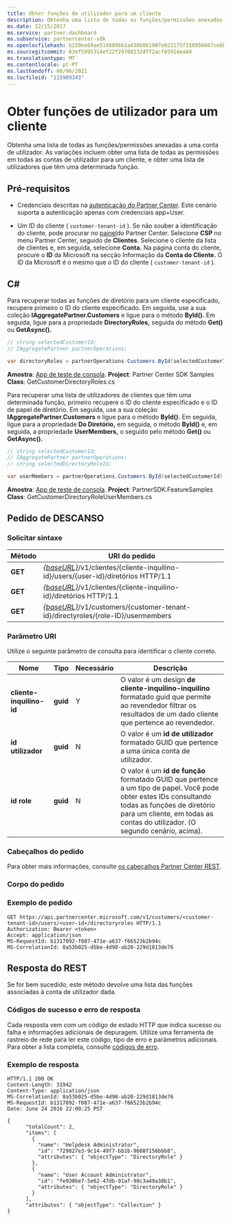 ```yaml
---
title: Obter funções de utilizador para um cliente
description: Obtenha uma lista de todas as funções/permissões anexadas a uma conta de utilizador. As variações incluem obter uma lista de todas as permissões em todas as contas de utilizador para um cliente, e obter uma lista de utilizadores que têm uma determinada função.
ms.date: 12/15/2017
ms.service: partner-dashboard
ms.subservice: partnercenter-sdk
ms.openlocfilehash: b139ee69ae5148896b1a438b061907e022175f318956667cebb91ead15b863f6
ms.sourcegitcommit: 63ef5995314ef22f29768132dff2acf45914ea84
ms.translationtype: MT
ms.contentlocale: pt-PT
ms.lasthandoff: 08/06/2021
ms.locfileid: "115989343"
---
```

# <a name="get-user-roles-for-a-customer"></a>Obter funções de utilizador para um cliente

Obtenha uma lista de todas as funções/permissões anexadas a uma conta de utilizador. As variações incluem obter uma lista de todas as permissões em todas as contas de utilizador para um cliente, e obter uma lista de utilizadores que têm uma determinada função.

## <a name="prerequisites"></a>Pré-requisitos

- Credenciais descritas na [autenticação do Partner Center](partner-center-authentication.md). Este cenário suporta a autenticação apenas com credenciais app+User.

- Um ID do cliente ( `customer-tenant-id` ). Se não souber a identificação do cliente, pode procurar no [painel](https://partner.microsoft.com/dashboard)do Partner Center. Selecione **CSP** no menu Partner Center, seguido de **Clientes**. Selecione o cliente da lista de clientes e, em seguida, selecione **Conta.** Na página conta do cliente, procure o **ID** da Microsoft na secção Informação da **Conta do Cliente.** O ID da Microsoft é o mesmo que o ID do cliente ( `customer-tenant-id` ).

## <a name="c"></a>C\#

Para recuperar todas as funções de diretório para um cliente especificado, recupere primeiro o ID do cliente especificado. Em seguida, use a sua coleção **IAggregatePartner.Customers** e ligue para o método **ById().** Em seguida, ligue para a propriedade **DirectoryRoles,** seguida do método **Get()** ou **GetAsync().**

``` csharp
// string selectedCustomerId;
// IAggregatePartner partnerOperations;

var directoryRoles = partnerOperations.Customers.ById(selectedCustomerId).DirectoryRoles.Get();
```

**Amostra**: [App de teste de consola](console-test-app.md). **Project**: Partner Center SDK Samples **Class**: GetCustomerDirectoryRoles.cs

Para recuperar uma lista de utilizadores de clientes que têm uma determinada função, primeiro recupere o ID do cliente especificado e o ID de papel de diretório. Em seguida, use a sua coleção **IAggregatePartner.Customers** e ligue para o método **ById().** Em seguida, ligue para a propriedade **Do Diretório,** em seguida, o método **ById()** e, em seguida, a propriedade **UserMembers,** o seguido pelo método **Get()** ou **GetAsync().**

``` csharp
// string selectedCustomerId;
// IAggregatePartner partnerOperations;
// string selectedDirectoryRoleId;

var userMembers = partnerOperations.Customers.ById(selectedCustomerId).DirectoryRoles.ById(selectedDirectoryRoleId).UserMembers.Get();
```

**Amostra**: [App de teste de consola](console-test-app.md). **Project**: PartnerSDK.FeatureSamples **Class**: GetCustomerDirectoryRoleUserMembers.cs

## <a name="rest-request"></a>Pedido de DESCANSO

### <a name="request-syntax"></a>Solicitar sintaxe

| Método  | URI do pedido                                                                                                           |
|---------|-----------------------------------------------------------------------------------------------------------------------|
| **GET** | [*{baseURL}*](partner-center-rest-urls.md)/v1/clientes/{cliente-inquilino-id}/users/{user-id}/diretórios HTTP/1.1 |
| **GET** | [*{baseURL}*](partner-center-rest-urls.md)/v1/clientes/{cliente-inquilino-id}/diretórios HTTP/1.1                 |
| **GET** | [*{baseURL}*](partner-center-rest-urls.md)/v1/customers/{customer-tenant-id}/directyroles/{role-ID}/usermembers    |

### <a name="uri-parameter"></a>Parâmetro URI

Utilize o seguinte parâmetro de consulta para identificar o cliente correto.

| Nome                   | Tipo     | Necessário | Descrição                                                                                                                                                                                                 |
|------------------------|----------|----------|-------------------------------------------------------------------------------------------------------------------------------------------------------------------------------------------------------------|
| **cliente-inquilino-id** | **guid** | Y        | O valor é um design **de cliente-inquilino-inquilino** formatado guid que permite ao revendedor filtrar os resultados de um dado cliente que pertence ao revendedor.                                                      |
| **id utilizador**            | **guid** | N        | O valor é um **id de utilizador** formatado GUID que pertence a uma única conta de utilizador.                                                                                                                            |
| **id role**            | **guid** | N        | O valor é um **id de função** formatado GUID que pertence a um tipo de papel. Você pode obter estes IDs consultando todas as funções de diretório para um cliente, em todas as contas do utilizador. (O segundo cenário, acima). |

### <a name="request-headers"></a>Cabeçalhos do pedido

Para obter mais informações, consulte [os cabeçalhos Partner Center REST](headers.md).

### <a name="request-body"></a>Corpo do pedido

### <a name="request-example"></a>Exemplo de pedido

```http
GET https://api.partnercenter.microsoft.com/v1/customers/<customer-tenant-id>/users/<user-id>/directoryroles HTTP/1.1
Authorization: Bearer <token>
Accept: application/json
MS-RequestId: b1317092-f087-471e-a637-f66523b2b94c
MS-CorrelationId: 8a53b025-d5be-4d98-ab20-229d1813de76
```

## <a name="rest-response"></a>Resposta do REST

Se for bem sucedido, este método devolve uma lista das funções associadas à conta de utilizador dada.

### <a name="response-success-and-error-codes"></a>Códigos de sucesso e erro de resposta

Cada resposta vem com um código de estado HTTP que indica sucesso ou falha e informações adicionais de depuragem. Utilize uma ferramenta de rastreio de rede para ler este código, tipo de erro e parâmetros adicionais. Para obter a lista completa, consulte [códigos de erro](error-codes.md).

### <a name="response-example"></a>Exemplo de resposta

```http
HTTP/1.1 200 OK
Content-Length: 31942
Content-Type: application/json
MS-CorrelationId: 8a53b025-d5be-4d98-ab20-229d1813de76
MS-RequestId: b1317092-f087-471e-a637-f66523b2b94c
Date: June 24 2016 22:00:25 PST

{
      "totalCount": 2,
      "items": [
        {
          "name": "Helpdesk Administrator",
          "id": "729827e3-9c14-49f7-bb1b-9608f156bbb8",
          "attributes": { "objectType": "DirectoryRole" }
        },
        {
          "name": "User Account Administrator",
          "id": "fe930be7-5e62-47db-91af-98c3a49a38b1",
          "attributes": { "objectType": "DirectoryRole" }
        }
      ],
      "attributes": { "objectType": "Collection" }
}
```
